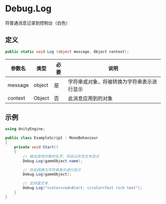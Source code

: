 # Debug.Log

将普通消息记录到控制台（白色）

## 定义

```csharp
public static void Log (object message, Object context);
```

| 参数名     | 类型     | 必要  | 说明                    |
| ------- | ------ | --- | --------------------- |
| message | object | 是   | 字符串或对象，将被转换为字符串表示进行显示 |
| context | Object | 否   | 此消息应用到的对象             |

## 示例

```csharp
using UnityEngine;

public class ExampleScript : MonoBehaviour
{
    private void Start()
    {
        // 输出游戏对象的名字，将会以灰色文本显示
        Debug.Log(gameObject.name);

        // 将会转换为字符串表示进行显示
        Debug.Log(gameObject);

        // 支持富文本.
        Debug.Log("<color=red>Alert: </color>Test rich text");
    }
}
```
